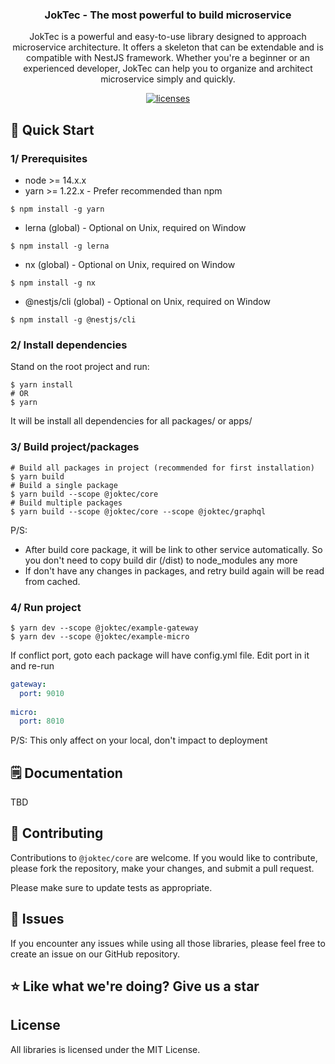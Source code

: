<h3 align="center">JokTec - The most powerful to build microservice</h3>
<p align="center">JokTec is a powerful and easy-to-use library designed to approach microservice architecture. It offers a skeleton that can be extendable and is compatible with NestJS framework. Whether you're a beginner or an experienced developer, JokTec can help you to organize and architect microservice simply and quickly.</p>
<p align="center">
  <a href="https://opensource.org/licenses/MIT">
    <img alt="licenses" src="https://img.shields.io/badge/License-MIT-blue.svg?style=flat-square"/>
  </a>
</p>

## 🚀 Quick Start
### 1/ Prerequisites
- node >= 14.x.x
- yarn >= 1.22.x - Prefer recommended than npm
```shell
$ npm install -g yarn
```
- lerna (global) - Optional on Unix, required on Window
```shell
$ npm install -g lerna
```
- nx (global) - Optional on Unix, required on Window
```shell
$ npm install -g nx
```
- @nestjs/cli (global) - Optional on Unix, required on Window
```shell
$ npm install -g @nestjs/cli
```

### 2/ Install dependencies
Stand on the root project and run:
```shell
$ yarn install
# OR
$ yarn
```
It will be install all dependencies for all packages/ or apps/

### 3/ Build project/packages
```shell
# Build all packages in project (recommended for first installation)
$ yarn build
# Build a single package
$ yarn build --scope @joktec/core
# Build multiple packages
$ yarn build --scope @joktec/core --scope @joktec/graphql
```
P/S:
- After build core package, it will be link to other service automatically. So you don't need to copy build dir (/dist) to node_modules any more
- If don't have any changes in packages, and retry build again will be read from cached.

### 4/ Run project
```shell
$ yarn dev --scope @joktec/example-gateway
$ yarn dev --scope @joktec/example-micro 
```
If conflict port, goto each package will have config.yml file. Edit port in it and re-run
```yaml
gateway:
  port: 9010
  
micro:
  port: 8010
```
P/S: This only affect on your local, don't impact to deployment

## 🗒️ Documentation
TBD

## 🙋 Contributing
Contributions to `@joktec/core` are welcome. If you would like to contribute, please fork the repository, make your changes, and submit a pull request.

Please make sure to update tests as appropriate.

## 🚨 Issues
If you encounter any issues while using all those libraries, please feel free to create an issue on our GitHub repository.

## ⭐ Like what we're doing? Give us a star

## License
All libraries is licensed under the MIT License.

